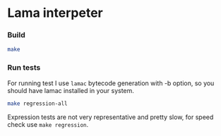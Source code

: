 # Lama interpeter
### Build
```bash
make
```
### Run tests
For running test I use `lamac` bytecode generation with -b option, so you should have lamac installed in your system.
```bash
make regression-all
```
Expression tests are not very representative and pretty slow, for speed check use `make regression`.